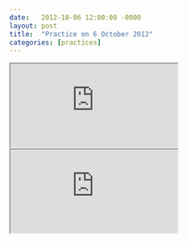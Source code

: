 ```yaml
---
date:   2012-10-06 12:00:00 -0000
layout: post
title:  "Practice on 6 October 2012"
categories: [practices]
---
```

<iframe src="https://www.youtube.com/embed/Th-uCJvm71o?rel=0" allowfullscreen="allowfullscreen"></iframe>
<iframe src="https://www.youtube.com/embed/sz2WgDn_VCk?rel=0" allowfullscreen="allowfullscreen"></iframe>
